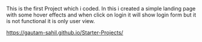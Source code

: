 This is the first Project which i coded. In this i created a simple landing page with some hover effects and when click on login it will show login form but it is not functional it is only user view.
<!--See here by clicking in the link below -->
https://gautam-sahil.github.io/Starter-Projects/
